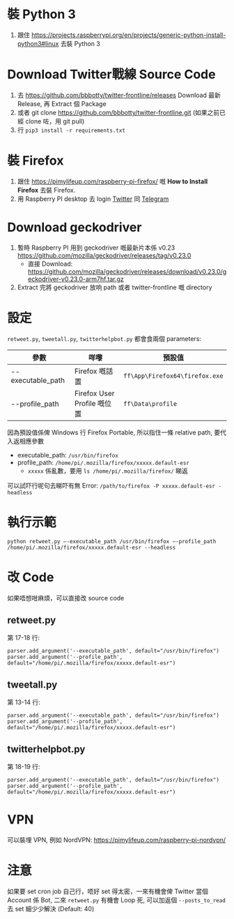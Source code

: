 # 裝 Python 3
1. 跟住 <https://projects.raspberrypi.org/en/projects/generic-python-install-python3#linux> 去裝 Python 3

# Download Twitter戰線 Source Code
1. 去 https://github.com/bbbotty/twitter-frontline/releases Download 最新 Release, 再 Extract 個 Package
1. 或者 git clone https://github.com/bbbotty/twitter-frontline.git (如果之前已經 clone 咗，用 git pull)
1. 行 `pip3 install -r requirements.txt`

# 裝 Firefox
1. 跟住 <https://pimylifeup.com/raspberry-pi-firefox/> 嘅 **How to Install Firefox** 去裝 Firefox.
1. 用 Raspberry PI desktop 去 login [Twitter](https://www.twitter.com/login) 同 [Telegram](https://web.telegram.org/)

# Download geckodriver
1. 暫時 Raspberry PI 用到 geckodriver 嘅最新片本係 v0.23 <https://github.com/mozilla/geckodriver/releases/tag/v0.23.0>
    * 直接 Download: <https://github.com/mozilla/geckodriver/releases/download/v0.23.0/geckodriver-v0.23.0-arm7hf.tar.gz>
1. Extract 完將 geckodriver 放响 path 或者 twitter-frontline 嘅 directory

# 設定
`retweet.py`, `tweetall.py`, `twitterhelpbot.py` 都會食兩個 parameters:

| 參數              | 咩嚟            | 預設值                       |
|-------------------|----------------|------------------------------|
| --executable_path | Firefox 嘅話置 | `ff\App\Firefox64\firefox.exe` |
| --profile_path | Firefox User Profile 嘅位置 | `ff\Data\profile` |

因為預設值係俾 Windows 行 Firefox Portable, 所以指住一條 relative path, 要代入返相應參數

* executable_path: `/usr/bin/firefox`
* profile_path: `/home/pi/.mozilla/firefox/xxxxx.default-esr`
    * `xxxxx` 係亂數，要用 `ls /home/pi/.mozilla/firefox/` 睇返

可以試吓行呢句去睇吓有無 Error: `/path/to/firefox -P xxxxx.default-esr -headless`

# 執行示範
```
python retweet.py –-executable_path /usr/bin/firefox –-profile_path /home/pi/.mozilla/firefox/xxxxx.default-esr --headless
```

# 改 Code
如果唔想咁麻煩，可以直接改 source code
## retweet.py
第 17-18 行:
```
parser.add_argument('--executable_path', default="/usr/bin/firefox")
parser.add_argument('--profile_path', default="/home/pi/.mozilla/firefox/xxxxx.default-esr")
```
## tweetall.py
第 13-14 行:
```
parser.add_argument('--executable_path', default="/usr/bin/firefox")
parser.add_argument('--profile_path', default="/home/pi/.mozilla/firefox/xxxxx.default-esr")
```
## twitterhelpbot.py
第 18-19 行:
```
parser.add_argument('--executable_path', default="/usr/bin/firefox")
parser.add_argument('--profile_path', default="/home/pi/.mozilla/firefox/xxxxx.default-esr")
```

# VPN
可以裝埋 VPN, 例如 NordVPN: <https://pimylifeup.com/raspberry-pi-nordvpn/>

# 注意
如果要 set cron job 自己行，唔好 set 得太密，一來有機會俾 Twitter 當個 Account 係 Bot, 二來 `retweet.py` 有機會 Loop 死, 可以加返個 `--posts_to_read` 去 set 細少少解決 (Default: 40)
